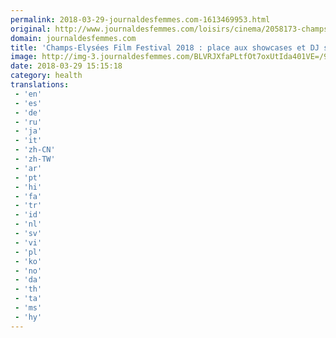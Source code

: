 ```yaml
---
permalink: 2018-03-29-journaldesfemmes.com-1613469953.html
original: http://www.journaldesfemmes.com/loisirs/cinema/2058173-champs-elysees-festival-showcases-dj-sets/
domain: journaldesfemmes.com
title: 'Champs-Elysées Film Festival 2018 : place aux showcases et DJ sets'
image: http://img-3.journaldesfemmes.com/BLVRJXfaPLtfOt7oxUtIda401VE=/910x607/smart/a827706faa324b81a227d7b70c918a86/ccmcms-jdf/10747670.jpg
date: 2018-03-29 15:15:18
category: health
translations: 
 - 'en'
 - 'es'
 - 'de'
 - 'ru'
 - 'ja'
 - 'it'
 - 'zh-CN'
 - 'zh-TW'
 - 'ar'
 - 'pt'
 - 'hi'
 - 'fa'
 - 'tr'
 - 'id'
 - 'nl'
 - 'sv'
 - 'vi'
 - 'pl'
 - 'ko'
 - 'no'
 - 'da'
 - 'th'
 - 'ta'
 - 'ms'
 - 'hy'
---
```


